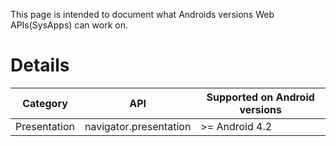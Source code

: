 This page is intended to document what Androids versions Web APIs(SysApps) can work on.

# Details

| Category | API | Supported on Android versions |
-------------|--------------------|------------------
| Presentation | navigator.presentation | >= Android 4.2 |